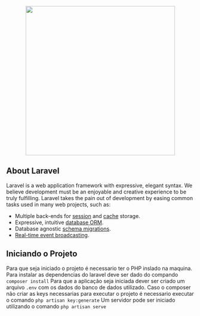 <p align="center"><a href="https://laravel.com" target="_blank"><img src="https://raw.githubusercontent.com/laravel/art/master/logo-lockup/5%20SVG/2%20CMYK/1%20Full%20Color/laravel-logolockup-cmyk-red.svg" width="400"></a></p>

## About Laravel

Laravel is a web application framework with expressive, elegant syntax. We believe development must be an enjoyable and creative experience to be truly fulfilling. Laravel takes the pain out of development by easing common tasks used in many web projects, such as:

-   Multiple back-ends for [session](https://laravel.com/docs/session) and [cache](https://laravel.com/docs/cache) storage.
-   Expressive, intuitive [database ORM](https://laravel.com/docs/eloquent).
-   Database agnostic [schema migrations](https://laravel.com/docs/migrations).
-   [Real-time event broadcasting](https://laravel.com/docs/broadcasting).

## Iniciando o Projeto

Para que seja iniciado o projeto é necessario ter o PHP inslado na maquina.
Para instalar as dependencias do laravel deve ser dado do compando `composer install`
Para que a aplicação seja iniciada dever ser criado um arquivo `.env` com os dados do banco de dados utilizado.
Caso o composer não criar as keys necessarias para executar o projeto é necessario executar o comando `php artisan key:generate`
Um servidor pode ser iniciado utilizando o comando `php artisan serve `
